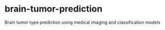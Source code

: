 # brain-tumor-prediction
Brain tumor type prediction using medical imaging and classification models
